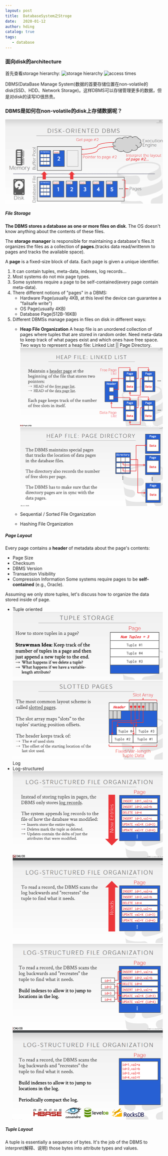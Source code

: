 ```yaml
---
layout: post
title:  DatabaseSystem之Stroge
date:   2020-01-12
author: hding
catalog: true
tags:
   - database
---
```

### 面向disk的architecture  
首先查看storage hierarchy:
![storage hierarchy](https://blobscdn.gitbook.com/v0/b/gitbook-28427.appspot.com/o/assets%2F-LMjQD5UezC9P8miypMG%2F-LY_HB8UaEfE1efciC8V%2F-LY_K0SNgM4yb-lsVBlJ%2FScreen%20Shot%202019-02-13%20at%201.28.29%20PM.jpg?alt=media&token=8cd28260-ebb5-4729-8a41-732675a64afc)
![access times](https://blobscdn.gitbook.com/v0/b/gitbook-28427.appspot.com/o/assets%2F-LMjQD5UezC9P8miypMG%2F-LY_HB8UaEfE1efciC8V%2F-LY_Kgs6xp4XVNA9n-FF%2FScreen%20Shot%202019-02-13%20at%201.31.21%20PM.jpg?alt=media&token=f4dade9f-4870-4c87-83bb-bd419e087ce1)


DBMS(DataBase Manage System)数据的首要存储位置在non-volatile的disk(SSD、HDD、Network Storage)。这样DBMS可以存储管理更多的数据，但是对disk的读写IO很昂贵。


### DBMS是如何在non-volatile的disk上存储数据呢？
![get a page](/img/DiskOrientedDBMS.jpeg)

##### File Storage  
**The DBMS stores a database as one or more files on disk**. The OS doesn't know anything about the contents of these files.

The **storage manager** is responsible for maintaining a database's files.It organizes the files as a collection of **pages**.(tracks data read/writtenm to pages and tracks the available space).

A **page** is a fixed-size block of data. Each page is given a unique identifier.
1. It can contain tuples, meta-data, indexes, log records...
2. Most systems do not mix page types.
3. Some systems require a page to be self-contained(every page contain meta-data).
4. There different notions of "pages" in a DBMS:
	- Hardware Page(usually 4KB, at this level the device can guarantee a "failsafe write")
	- OS Page(usually 4KB)
	- Database Page(512B-16KB)
5. Different DBMSs manage pages in files on disk in different ways:
	- **Heap File Organization**
	  A heap file is an unordered collection of pages where tuples that are stored in random order. Need meta-data to keep track of what pages exist and which ones have free space. Two ways to represent a heap file: Linked List || Page Directory.
	  ![Linked List](/img/LinkedList.jpeg)
	  ![Page Directory](/img/PageDirectory.jpeg)

	- Sequential / Sorted File Organization
	- Hashing File Organization


##### Page Layout
Every page contains a **header** of metadata about the page's contents:
- Page Size
- Checksum
- DBMS Version
- Transaction Visibility
- Compression Information
Some systems require pages to be **self-contained** (e.g., Oracle).

Assuming we only store tuples, let's discuss how to organize the data stored inside of page.
- Tuple oriented
	![Tuple Storage](/img/TupleStorage.jpeg)
	![Slotted Pages](/img/SlottedPages.jpeg)Log
- Log-structured
	![Log-Structured File Organization I](/img/LogStructured1.jpeg)
	![Log-Structured File Organization II](/img/LogStructured2.jpeg)



##### Tuple Layout 
A tuple is essentially a sequence of bytes. It's the job of the DBMS to interpret(解释、说明) those bytes into attribute types and values.










  











	













































